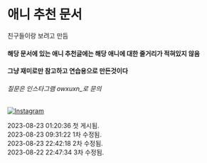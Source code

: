 # 애니 추천 문서
 친구들이랑 보려고 만듬<br>
#### 해당 문서에 있는 애니 추천글에는 해당 애니에 대한 줄거리가 적혀있지 않음<br>
#### 그냥 재미로만 참고하고 연습용으로 만든것이다<br>
###### 질문은 인스타그램 owxuxn_로 문의<br>

[![Instagram](https://img.shields.io/badge/Instagram-E4405F?style=flat&logo=instagram&logoColor=white)](https://www.instagram.com/owxuxn_)

2023-08-23 01:20:36 첫 게시됨. <br>
2023-08-23 09:31:22 1차 수정됨. <br>
2023-08-23 22:42:18 2차 수정됨. <br>
2023-08-22 22:47:34 3차 수정됨.
